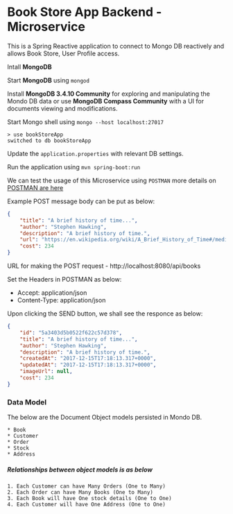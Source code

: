 # Book Store App Backend - Microservice

This is a Spring Reactive application to connect to Mongo DB reactively and allows Book Store, User Profile access.


Intall **MongoDB**

Start **MongoDB** using `mongod`

Install **MongoDB 3.4.10 Community** for exploring and manipulating the Mondo DB
data or use **MongoDB Compass Community** with a UI for documents viewing and modifications.

Start Mongo shell using `mongo --host localhost:27017`

```
> use bookStoreApp
switched to db bookStoreApp
```

Update the `application.properties` with relevant DB settings.

Run the application using `mvn spring-boot:run`

We can test the usage of this Microservice using `POSTMAN` more details on [POSTMAN are here](www.getpostman.com)

Example POST message body can be put as below:

```json
{
	"title": "A brief history of time...",
	"author": "Stephen Hawking",
	"description": "A brief history of time.",
	"url": "https://en.wikipedia.org/wiki/A_Brief_History_of_Time#/media/File:BriefHistoryTime.jpg",
	"cost": 234
}
```

URL for making the POST request - http://localhost:8080/api/books

Set the Headers in POSTMAN as below:

* Accept: application/json
* Content-Type: application/json

Upon clicking the SEND button, we shall see the responce as below:

```json
{
    "id": "5a3403d5b0522f622c57d378",
    "title": "A brief history of time...",
    "author": "Stephen Hawking",
    "description": "A brief history of time.",
    "createdAt": "2017-12-15T17:18:13.317+0000",
    "updatedAt": "2017-12-15T17:18:13.317+0000",
    "imageUrl": null,
    "cost": 234
}

```


### Data Model

The below are the Document Object models persisted in Mondo DB.
    
    * Book
    * Customer
    * Order
    * Stock
    * Address

##### Relationships between object models is as below

    1. Each Customer can have Many Orders (One to Many)
    2. Each Order can have Many Books (One to Many)
    3. Each Book will have One stock details (One to One)
    4. Each Customer will have One Address (One to One)
    
        
